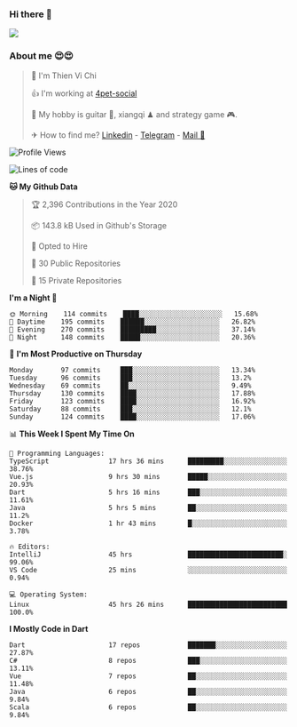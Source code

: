 ### Hi there 👋
![](https://media1.tenor.com/images/9aa4aee77151757a310fcdb4b8fd2a0a/tenor.gif?itemid=12671405)

### About me 😍😍

> 🙎 I'm Thien Vi Chi
> 
> 👍 I'm working at [4pet-social](https://github.com/4pet-social)
>
> 🥞 My hobby is guitar 🎸, xiangqi ♟ and strategy game 🎮.
> 
> ✈ How to find me? [Linkedin](https://www.linkedin.com/in/tvc12/) - [Telegram](https://t.me/yeutham212) - [Mail 📧](mailto:meomeocf98@gmail.com)
> 

<!--START_SECTION:waka-->
![Profile Views](http://img.shields.io/badge/Profile%20Views-11-blue)

![Lines of code](https://img.shields.io/badge/From%20Hello%20World%20I%27ve%20Written-368%20lines%20of%20code-blue)

**🐱 My Github Data** 

> 🏆 2,396 Contributions in the Year 2020
 > 
> 📦 143.8 kB Used in Github's Storage 
 > 
> 💼 Opted to Hire
 > 
> 📜 30 Public Repositories 
 > 
> 🔑 15 Private Repositories  
 > 
**I'm a Night 🦉** 

```text
🌞 Morning    114 commits    ████░░░░░░░░░░░░░░░░░░░░░   15.68% 
🌆 Daytime    195 commits    ██████░░░░░░░░░░░░░░░░░░░   26.82% 
🌃 Evening    270 commits    █████████░░░░░░░░░░░░░░░░   37.14% 
🌙 Night      148 commits    █████░░░░░░░░░░░░░░░░░░░░   20.36%

```
📅 **I'm Most Productive on Thursday** 

```text
Monday       97 commits     ███░░░░░░░░░░░░░░░░░░░░░░   13.34% 
Tuesday      96 commits     ███░░░░░░░░░░░░░░░░░░░░░░   13.2% 
Wednesday    69 commits     ██░░░░░░░░░░░░░░░░░░░░░░░   9.49% 
Thursday     130 commits    ████░░░░░░░░░░░░░░░░░░░░░   17.88% 
Friday       123 commits    ████░░░░░░░░░░░░░░░░░░░░░   16.92% 
Saturday     88 commits     ███░░░░░░░░░░░░░░░░░░░░░░   12.1% 
Sunday       124 commits    ████░░░░░░░░░░░░░░░░░░░░░   17.06%

```


📊 **This Week I Spent My Time On** 

```text
💬 Programming Languages: 
TypeScript               17 hrs 36 mins      █████████░░░░░░░░░░░░░░░░   38.76% 
Vue.js                   9 hrs 30 mins       █████░░░░░░░░░░░░░░░░░░░░   20.93% 
Dart                     5 hrs 16 mins       ███░░░░░░░░░░░░░░░░░░░░░░   11.61% 
Java                     5 hrs 5 mins        ██░░░░░░░░░░░░░░░░░░░░░░░   11.2% 
Docker                   1 hr 43 mins        █░░░░░░░░░░░░░░░░░░░░░░░░   3.78%

🔥 Editors: 
IntelliJ                 45 hrs              ████████████████████████░   99.06% 
VS Code                  25 mins             ░░░░░░░░░░░░░░░░░░░░░░░░░   0.94%

💻 Operating System: 
Linux                    45 hrs 26 mins      █████████████████████████   100.0%

```

**I Mostly Code in Dart** 

```text
Dart                     17 repos            ███████░░░░░░░░░░░░░░░░░░   27.87% 
C#                       8 repos             ███░░░░░░░░░░░░░░░░░░░░░░   13.11% 
Vue                      7 repos             ██░░░░░░░░░░░░░░░░░░░░░░░   11.48% 
Java                     6 repos             ██░░░░░░░░░░░░░░░░░░░░░░░   9.84% 
Scala                    6 repos             ██░░░░░░░░░░░░░░░░░░░░░░░   9.84%

```



<!--END_SECTION:waka-->